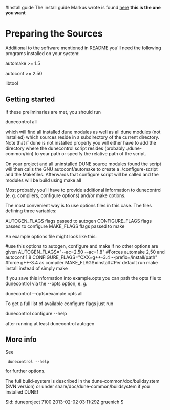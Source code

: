 #Install guide
The install guide Markus wrote is found [here](https://users.dune-project.org/projects/dune-peits/wiki)
**this is the one you want**



Preparing the Sources
=========================

Additional to the software mentioned in README you'll need the
following programs installed on your system:

  automake >= 1.5

  autoconf >= 2.50

  libtool

Getting started
---------------

If these preliminaries are met, you should run 

  dunecontrol all

which will find all installed dune modules as well as all dune modules 
(not installed) which sources reside in a subdirectory of the current 
directory. Note that if dune is not installed properly you will either
have to add the directory where the dunecontrol script resides (probably 
./dune-common/bin) to your path or specify the relative path of the script.

On your project and all uninstalled DUNE source modules found the script 
will then calls the GNU autoconf/automake to create a ./configure-script 
and the Makefiles. Afterwards that configure script will be called and the
modules will be build using make all

Most probably you'll have to provide additional information to dunecontrol 
(e. g. compilers, configure options) and/or make options. 

The most convenient way is to use options files in this case. The files
defining three variables:

AUTOGEN_FLAGS    flags passed to autogen
CONFIGURE_FLAGS  flags passed to configure
MAKE_FLAGS       flags passed to make

An example options file might look like this:

#use this options to autogen, configure and make if no other options are given
AUTOGEN_FLAGS="--ac=2.50 --ac=1.8" #Forces automake 2,50 and autoconf 1.8
CONFIGURE_FLAGS="CXX=g++-3.4 --prefix=/install/path" #force g++-3.4 as compiler
MAKE_FLAGS=install #Per default run make install instead of simply make

If you save this information into example.opts you can path the opts file to
dunecontrol via the --opts option, e. g.

  dunecontrol --opts=example.opts all

To get a full list of available configure flags just run

  dunecontrol configure --help

after running at least 
  dunecontrol autogen

More info
---------

See

     dunecontrol --help
   
for further options.


The full build-system is described in the dune-common/doc/buildsystem (SVN version) or under share/doc/dune-common/buildsystem if you installed DUNE!

$Id: duneproject 7100 2013-02-02 03:11:29Z gruenich $

